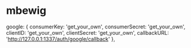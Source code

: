 # mbewig
google: {
     consumerKey: 'get_your_own',
     consumerSecret: 'get_your_own',
     clientID: 'get_your_own',
     clientSecret: 'get_your_own',
       callbackURL: 'http://127.0.0.1:1337/auth/google/callback'
     },